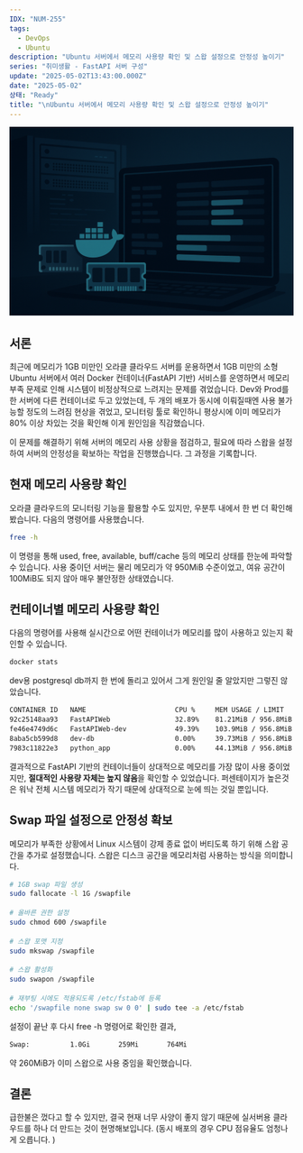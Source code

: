 ```yaml
---
IDX: "NUM-255"
tags:
  - DevOps
  - Ubuntu
description: "Ubuntu 서버에서 메모리 사용량 확인 및 스왑 설정으로 안정성 높이기"
series: "취미생활 - FastAPI 서버 구성"
update: "2025-05-02T13:43:00.000Z"
date: "2025-05-02"
상태: "Ready"
title: "\nUbuntu 서버에서 메모리 사용량 확인 및 스왑 설정으로 안정성 높이기"
---
```

![](image1.png)
## 서론

최근에 메모리가 1GB 미만인 오라클 클라우드 서버를 운용하면서 1GB 미만의 소형 Ubuntu 서버에서 여러 Docker 컨테이너(FastAPI 기반) 서비스를 운영하면서 메모리 부족 문제로 인해 시스템이 비정상적으로 느려지는 문제를 겪었습니다. Dev와 Prod를 한 서버에 다른 컨테이너로 두고 있었는데, 두 개의 배포가 동시에 이뤄질때엔 사용 불가능할 정도의 느려짐 현상을 겪었고, 모니터링 툴로 확인하니 평상시에 이미 메모리가 80% 이상 차있는 것을 확인해 이게 원인임을 직감했습니다. 

이 문제를 해결하기 위해 서버의 메모리 사용 상황을 점검하고, 필요에 따라 스왑을 설정하여 서버의 안정성을 확보하는 작업을 진행했습니다. 그 과정을 기록합니다. 

## **현재 메모리 사용량 확인**

오라클 클라우드의 모니터링 기능을 활용할 수도 있지만, 우분투 내에서 한 번 더 확인해봤습니다. 다음의 명령어를 사용했습니다.

```bash
free -h
```

이 명령을 통해 used, free, available, buff/cache 등의 메모리 상태를 한눈에 파악할 수 있습니다. 사용 중이던 서버는 물리 메모리가 약 950MiB 수준이었고, 여유 공간이 100MiB도 되지 않아 매우 불안정한 상태였습니다.

## **컨테이너별 메모리 사용량 확인**

다음의 명령어를 사용해 실시간으로 어떤 컨테이너가 메모리를 많이 사용하고 있는지 확인할 수 있습니다. 

```bash
docker stats
```

dev용 postgresql db까지 한 번에 돌리고 있어서 그게 원인일 줄 알았지만 그렇진 않았습니다. 

```bash
CONTAINER ID   NAME                      CPU %     MEM USAGE / LIMIT     MEM %     ...
92c25148aa93   FastAPIWeb                32.89%    81.21MiB / 956.8MiB   8.49%
fe46e4749d6c   FastAPIWeb-dev            49.39%    103.9MiB / 956.8MiB   10.86%
8aba5cb599d8   dev-db                    0.00%     39.73MiB / 956.8MiB   4.15%
7983c11822e3   python_app                0.00%     44.13MiB / 956.8MiB   4.61%
```

결과적으로 FastAPI 기반의 컨테이너들이 상대적으로 메모리를 가장 많이 사용 중이었지만, **절대적인 사용량 자체는 높지 않음**을 확인할 수 있었습니다. 퍼센테이지가 높은것은 워낙 전체 시스템 메모리가 작기 때문에 상대적으로 눈에 띄는 것일 뿐입니다.

## Swap 파일 설정으로 안정성 확보

메모리가 부족한 상황에서 Linux 시스템이 강제 종료 없이 버티도록 하기 위해 스왑 공간을 추가로 설정했습니다. 스왑은 디스크 공간을 메모리처럼 사용하는 방식을 의미합니다. 

```bash
# 1GB swap 파일 생성
sudo fallocate -l 1G /swapfile

# 올바른 권한 설정
sudo chmod 600 /swapfile

# 스왑 포맷 지정
sudo mkswap /swapfile

# 스왑 활성화
sudo swapon /swapfile

# 재부팅 시에도 적용되도록 /etc/fstab에 등록
echo '/swapfile none swap sw 0 0' | sudo tee -a /etc/fstab
```

설정이 끝난 후 다시 free -h 명령어로 확인한 결과,

```bash
Swap:          1.0Gi       259Mi       764Mi
```

약 260MiB가 이미 스왑으로 사용 중임을 확인했습니다. 

## 결론

급한불은 껐다고 할 수 있지만, 결국 현재 너무 사양이 좋지 않기 때문에 실서버용 클라우드를 하나 더 만드는 것이 현명해보입니다. (동시 배포의 경우 CPU 점유율도 엄청나게 오릅니다. )

